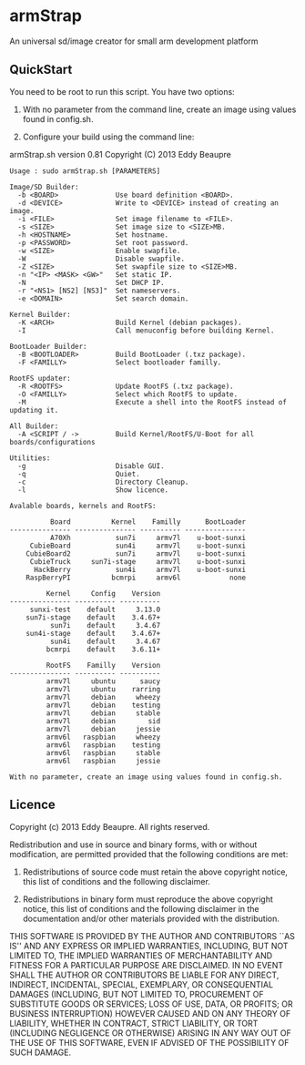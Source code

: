 armStrap
========

An universal sd/image creator for small arm development platform

QuickStart
----------

You need to be root to run this script. You have two options:

1) With no parameter from the command line, create an image using values found in config.sh.

2) Configure your build using the command line:

armStrap.sh version 0.81
Copyright (C) 2013 Eddy Beaupre

    Usage : sudo armStrap.sh [PARAMETERS]
    
    Image/SD Builder:
      -b <BOARD>              Use board definition <BOARD>.
      -d <DEVICE>             Write to <DEVICE> instead of creating an image.
      -i <FILE>               Set image filename to <FILE>.
      -s <SIZE>               Set image size to <SIZE>MB.
      -h <HOSTNAME>           Set hostname.
      -p <PASSWORD>           Set root password.
      -w <SIZE>               Enable swapfile.
      -W                      Disable swapfile.
      -Z <SIZE>               Set swapfile size to <SIZE>MB.
      -n "<IP> <MASK> <GW>"   Set static IP.
      -N                      Set DHCP IP.
      -r "<NS1> [NS2] [NS3]"  Set nameservers.
      -e <DOMAIN>             Set search domain.
    
    Kernel Builder:
      -K <ARCH>               Build Kernel (debian packages).
      -I                      Call menuconfig before building Kernel.
    
    BootLoader Builder:
      -B <BOOTLOADER>         Build BootLoader (.txz package).
      -F <FAMILLY>            Select bootloader familly.
    
    RootFS updater:
      -R <ROOTFS>             Update RootFS (.txz package).
      -O <FAMILLY>            Select which RootFS to update.
      -M                      Execute a shell into the RootFS instead of updating it.
    
    All Builder:
      -A <SCRIPT / ->         Build Kernel/RootFS/U-Boot for all boards/configurations
    
    Utilities:
      -g                      Disable GUI.
      -q                      Quiet.
      -c                      Directory Cleanup.
      -l                      Show licence.
    
    Avalable boards, kernels and RootFS:
    
              Board          Kernel    Familly      BootLoader
    --------------- --------------- ---------- ---------------
              A70Xh           sun7i     armv7l    u-boot-sunxi
         CubieBoard           sun4i     armv7l    u-boot-sunxi
        CubieBoard2           sun7i     armv7l    u-boot-sunxi
         CubieTruck     sun7i-stage     armv7l    u-boot-sunxi
          HackBerry           sun4i     armv7l    u-boot-sunxi
        RaspBerryPI          bcmrpi     armv6l            none
    
             Kernel     Config    Version
    --------------- ---------- ----------
         sunxi-test    default     3.13.0
        sun7i-stage    default    3.4.67+
              sun7i    default     3.4.67
        sun4i-stage    default    3.4.67+
              sun4i    default     3.4.67
             bcmrpi    default    3.6.11+
    
             RootFS    Familly    Version
    --------------- ---------- ----------
             armv7l     ubuntu      saucy
             armv7l     ubuntu    rarring
             armv7l     debian     wheezy
             armv7l     debian    testing
             armv7l     debian     stable
             armv7l     debian        sid
             armv7l     debian     jessie
             armv6l   raspbian     wheezy
             armv6l   raspbian    testing
             armv6l   raspbian     stable
             armv6l   raspbian     jessie
    
    With no parameter, create an image using values found in config.sh.

Licence
-------
Copyright (c) 2013 Eddy Beaupre. All rights reserved.

Redistribution and use in source and binary forms, with or without modification, are permitted provided that the following conditions are met:

1. Redistributions of source code must retain the above copyright notice, this list of conditions and the following disclaimer.
 
2. Redistributions in binary form must reproduce the above copyright notice, this list of conditions and the following disclaimer in the documentation and/or other materials provided with the distribution.

THIS SOFTWARE IS PROVIDED BY THE AUTHOR AND CONTRIBUTORS ``AS IS'' AND ANY EXPRESS OR IMPLIED WARRANTIES, INCLUDING, BUT NOT LIMITED TO, THE IMPLIED WARRANTIES OF MERCHANTABILITY AND FITNESS FOR A PARTICULAR PURPOSE ARE DISCLAIMED.  IN NO EVENT SHALL THE AUTHOR OR CONTRIBUTORS BE LIABLE FOR ANY DIRECT, INDIRECT, INCIDENTAL, SPECIAL, EXEMPLARY, OR CONSEQUENTIAL DAMAGES (INCLUDING, BUT NOT LIMITED TO, PROCUREMENT OF SUBSTITUTE GOODS OR SERVICES; LOSS OF USE, DATA, OR PROFITS; OR BUSINESS INTERRUPTION) HOWEVER CAUSED AND ON ANY THEORY OF LIABILITY, WHETHER IN CONTRACT, STRICT LIABILITY, OR TORT (INCLUDING NEGLIGENCE OR OTHERWISE) ARISING IN ANY WAY OUT OF THE USE OF THIS SOFTWARE, EVEN IF ADVISED OF THE POSSIBILITY OF SUCH DAMAGE.
